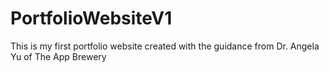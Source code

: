 # PortfolioWebsiteV1
This is my first portfolio website created with the guidance from Dr. Angela Yu of The App Brewery
